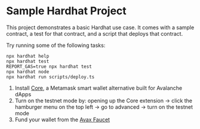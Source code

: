 # Sample Hardhat Project

This project demonstrates a basic Hardhat use case. It comes with a sample contract, a test for that contract, and a script that deploys that contract.

Try running some of the following tasks:

```shell
npx hardhat help
npx hardhat test
REPORT_GAS=true npx hardhat test
npx hardhat node
npx hardhat run scripts/deploy.ts
```

1. Install [Core](https://chrome.google.com/webstore/detail/core/agoakfejjabomempkjlepdflaleeobhb), a Metamask smart wallet alternative built for Avalanche dApps
2. Turn on the testnet mode by: opening up the Core extension -> click the hamburger menu on the top left -> go to advanced -> turn on the testnet mode
3. Fund your wallet from the [Avax Faucet](https://faucet.avax.network/)
